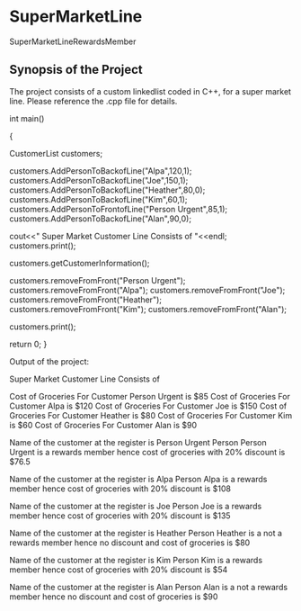 # SuperMarketLine
SuperMarketLineRewardsMember

## Synopsis of the Project

The project consists of a custom linkedlist coded in C++, for a super market line. Please reference the .cpp file for details.


int main()

{

CustomerList <string> customers;

customers.AddPersonToBackofLine("Alpa",120,1);
customers.AddPersonToBackofLine("Joe",150,1);
customers.AddPersonToBackofLine("Heather",80,0);
customers.AddPersonToBackofLine("Kim",60,1);
customers.AddPersonToFrontofLine("Person Urgent",85,1);
customers.AddPersonToBackofLine("Alan",90,0);

cout<<" Super Market Customer Line Consists of "<<endl;
customers.print();

customers.getCustomerInformation();

customers.removeFromFront("Person Urgent");
customers.removeFromFront("Alpa");
customers.removeFromFront("Joe");
customers.removeFromFront("Heather");
customers.removeFromFront("Kim");
customers.removeFromFront("Alan");

customers.print();

return 0;
}

Output of the project:

 Super Market Customer Line Consists of 
 
 Cost of Groceries For Customer Person Urgent is $85
 Cost of Groceries For Customer Alpa is $120
 Cost of Groceries For Customer Joe is $150
 Cost of Groceries For Customer Heather is $80
 Cost of Groceries For Customer Kim is $60
 Cost of Groceries For Customer Alan is $90


 Name of the customer at the register is Person Urgent
 Person  Person Urgent is a rewards member hence cost of groceries with 20% discount is $76.5

 Name of the customer at the register is Alpa
 Person  Alpa is a rewards member hence cost of groceries with 20% discount is $108

 Name of the customer at the register is Joe
 Person  Joe is a rewards member hence cost of groceries with 20% discount is $135

 Name of the customer at the register is Heather
 Person  Heather is a not a rewards member hence no discount and cost of groceries is $80

 Name of the customer at the register is Kim
 Person  Kim is a rewards member hence cost of groceries with 20% discount is $54

 Name of the customer at the register is Alan
 Person  Alan is a not a rewards member hence no discount and cost of groceries is $90
